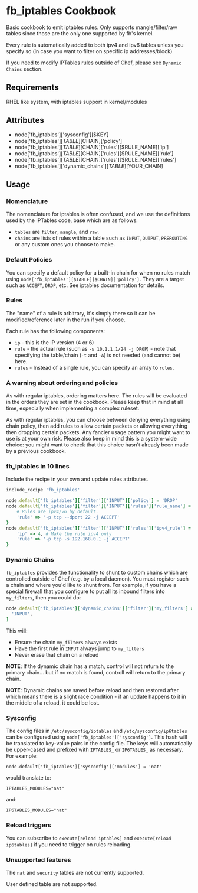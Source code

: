 fb_iptables Cookbook
====================
Basic cookbook to emit iptables rules. Only supports mangle/filter/raw
tables since those are the only one supported by fb's kernel.

Every rule is automatically added to both ipv4 and ipv6 tables unless
you specify so (in case you want to filter on specific ip
addresses/block)

If you need to modify IPTables rules outside of Chef, please see `Dynamic
Chains` section.

Requirements
------------
RHEL like system, with iptables support in kernel/modules

Attributes
----------
* node['fb_iptables']['sysconfig'][$KEY]
* node['fb_iptables'][$TABLE][$CHAIN]['policy']
* node['fb_iptables'][$TABLE][$CHAIN]['rules'][$RULE_NAME]['ip']
* node['fb_iptables'][$TABLE][$CHAIN]['rules'][$RULE_NAME]['rule']
* node['fb_iptables'][$TABLE][$CHAIN]['rules'][$RULE_NAME]['rules']
* node['fb_iptables']['dynamic_chains'][$TABLE][$YOUR_CHAIN]

Usage
-----
### Nomenclature
The nomenclature for iptables is often confused, and we use the definitions used
by the IPTables code, base which are as follows:

* `tables` are `filter`, `mangle`, and `raw`.
* `chains` are lists of rules within a table such as `INPUT`, `OUTPUT`,
  `PREROUTING` or any custom ones you choose to make.

### Default Policies
You can specify a default policy for a built-in chain for when no rules match
using `node['fb_iptables'][$TABLE][$CHAIN]['policy']`. They are a target such as
`ACCEPT`, `DROP`, etc. See iptables documentation for details.

### Rules
The "name" of a rule is arbitrary, it's simply there so it can be
modified/reference later in the run if you choose.

Each rule has the following components:
* `ip` - this is the IP version (4 or 6)
* `rule` - the actual rule (such as `-s 10.1.1.1/24 -j DROP`) - note that
  specifying the table/chain (`-t` and `-A`) is not needed (and cannot be) here.
* `rules` - Instead of a single rule, you can specify an array to `rules`.

### A warning about ordering and policies
As with regular iptables, ordering matters here. The rules will be
evaluated in the orders they are set in the cookbook. Please keep that
in mind at all time, especially when implementing a complex ruleset.

As with regular iptables, you can choose between denying everything
using chain policy, then add rules to allow certain packets or
allowing everything then dropping certain packets. Any fancier usage
pattern you might want to use is at your own risk. Please also keep in
mind this is a system-wide choice: you might want to check that this
choice hasn't already been made by a previous cookbook.

### fb_iptables in 10 lines
Include the recipe in your own and update rules attributes.

```ruby
include_recipe 'fb_iptables'

node.default['fb_iptables']['filter']['INPUT']['policy'] = 'DROP'
node.default['fb_iptables']['filter']['INPUT']['rules']['rule_name'] = {
    # Rules are ipv4/v6 by default.
    'rule' => '-p tcp --dport 22 -j ACCEPT'
}
node.default['fb_iptables']['filter']['INPUT']['rules']['ipv4_rule'] = {
    'ip' => 4, # Make the rule ipv4 only
    'rule' => '-p tcp -s 192.168.0.1 -j ACCEPT'
}
```

### Dynamic Chains
`fb_iptables` provides the functionality to shunt to custom chains which are
controlled outside of Chef (e.g. by a local daemon). You must register such a
chain and where you'd like to shunt from. For example, if you have a special
firewall that you configure to put all its inbound filters into `my_filters`,
then you could do:

```ruby
node.default['fb_iptables']['dynamic_chains']['filter']['my_filters'] = [
  'INPUT',
]
```

This will:
* Ensure the chain `my_filters` always exists
* Have the first rule in `INPUT` always jump to `my_filters`
* Never erase that chain on a reload

**NOTE**: If the dynamic chain has a match, control will not return to the
primary chain... but if no match is found, controll will return to the primary
chain.

**NOTE**: Dynamic chains are saved before reload and then restored after which
means there is a slight race condition - if an update happens to it in the
middle of a reload, it could be lost.

### Sysconfig
The config files in `/etc/sysconfig/iptables` and `/etc/sysconfig/ip6tables` can
be configured using `node['fb_iptables']['sysconfig']`. This hash will be
translated to key-value pairs in the config file. The keys will automatically be
upper-cased and prefixed with `IPTABLES_` or `IP6TABLES_` as necessary. For
example:

```
node.default['fb_iptables']['sysconfig']['modules'] = 'nat'
```

would translate to:

```
IPTABLES_MODULES="nat"
```

and:

```
IP6TABLES_MODULES="nat"
```

### Reload triggers
You can subscribe to `execute[reload iptables]` and `execute[reload ip6tables]`
if you need to trigger on rules reloading.

### Unsupported features
The `nat` and `security` tables are not currently supported.

User defined table are not supported.
